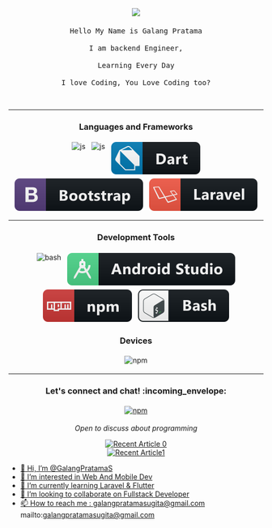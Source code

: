 <p align="center">
  <img src="https://media.giphy.com/media/MeJgB3yMMwIaHmKD4z/giphy.gif" width="30%">
  <br><br>
  <samp>
    Hello My Name is Galang Pratama
    <br><br>
   I am backend Engineer, 
    <br><br>
   Learning Every Day
    <br><br>
    I love Coding, You Love Coding too?
  </samp>
</p>

<br>

---

<h3 align="center">Languages and Frameworks</h3>

<p align="center">

<!--   For more icons please follow  https://github.com/MikeCodesDotNET/ColoredBadges -->

  <img src="https://github.com/Quadrified/Quadrified/blob/master/assets/svg/dev/languages/js.svg" alt="js" style="vertical-align:top; margin:4px">
  <img src="https://github.com/Quadrified/Quadrified/blob/master/assets/svg/dev/languages/php.svg" alt="js" style="vertical-align:top; margin:4px">
  <img src="https://github.com/MikeCodesDotNET/ColoredBadges/blob/master/svg/dev/languages/dart.svg" alt="dart" style="vertical-align:top; margin:4px">
  <img src="https://github.com/MikeCodesDotNET/ColoredBadges/blob/master/svg/dev/frameworks/bootstrap.svg" alt="react" style="vertical-align:top; margin:4px">
  <img src="https://github.com/MikeCodesDotNET/ColoredBadges/blob/master/svg/dev/frameworks/laravel.svg" alt="react" style="vertical-align:top; margin:4px">
  

  
---

<h3 align="center">Development Tools</h3>


<p align="center">

  <!-- For more icons please follow  https://github.com/MikeCodesDotNET/ColoredBadges -->


  <img src="https://github.com/Quadrified/Quadrified/blob/master/assets/svg/dev/tools/visualstudio_code.svg" alt="bash" style="vertical-align:top; margin:4px">
  <img src="https://github.com/MikeCodesDotNET/ColoredBadges/blob/master/svg/dev/tools/android_studio.svg" alt="bash" style="vertical-align:top; margin:4px">
   <img src="https://github.com/MikeCodesDotNET/ColoredBadges/blob/master/svg/dev/services/npm.svg" alt="bash" style="vertical-align:top; margin:4px">
   <img src="https://github.com/MikeCodesDotNET/ColoredBadges/blob/master/svg/dev/tools/bash.svg" alt="bash" style="vertical-align:top; margin:4px">
  
  
<h3 align="center">Devices</h3>

<p align="center">

  <!-- For more icons please follow  https://github.com/MikeCodesDotNET/ColoredBadges -->

  <img src="https://github.com/Quadrified/Quadrified/blob/master/assets/svg/devices/pc.svg" alt="npm" style="vertical-align:top; margin:4px">

---

</details>

<h3 align="center">Let's connect and chat! :incoming_envelope:</h3>

<p align="center">
  <a href="https://www.linkedin.com/in/galang-pratama-33b5b6142/">
    <img src="https://github.com/Quadrified/Quadrified/blob/master/assets/svg/social/linkedin.svg" alt="npm" style="vertical-align:top; margin:4px">
  </a>
</p>

<p align="center">
  <i> Open to discuss about programming </i>
</p>

<div align="center">
  <a target="_blank" href="https://github-readme-medium-recent-article.vercel.app/medium/@galangpratamasugita/0"><img src="https://github-readme-medium-recent-article.vercel.app/medium/@galangpratamasugita/0" alt="Recent Article 0"> 
</div>
  
  <div align="center">
  <a target="_blank" href="https://github-readme-medium-recent-article.vercel.app/medium/@galangpratamasugita/1"><img src="https://github-readme-medium-recent-article.vercel.app/medium/@galangpratamasugita/1" alt="Recent Article1"> 
</div>
  
 



- 👋 Hi, I’m @GalangPratamaS
- 👀 I’m interested in Web And Mobile Dev
- 🌱 I’m currently learning Laravel & Flutter
- 💞️ I’m looking to collaborate on Fullstack Developer
- 📫 How to reach me : <a href="mailto:galangpratamasugita@gmail.com?subject=Halo saya dari github">galangpratamasugita@gmail.com</a>  mailto:galangpratamasugita@gmail.com

<!---
GalangPratamaS/GalangPratamaS is a ✨ special ✨ repository because its `README.md` (this file) appears on your GitHub profile.
You can click the Preview link to take a look at your changes.
--->
